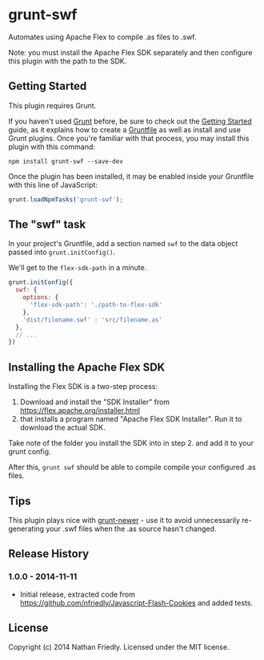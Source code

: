 # grunt-swf

Automates using Apache Flex to compile .as files to .swf.

Note: you must install the Apache Flex SDK separately and then configure this plugin with the path to the SDK.

## Getting Started
This plugin requires Grunt.

If you haven't used [Grunt](http://gruntjs.com/) before, be sure to check out the [Getting Started](http://gruntjs.com/getting-started) guide, as it explains how to create a [Gruntfile](http://gruntjs.com/sample-gruntfile) as well as install and use Grunt plugins. Once you're familiar with that process, you may install this plugin with this command:

```shell
npm install grunt-swf --save-dev
```

Once the plugin has been installed, it may be enabled inside your Gruntfile with this line of JavaScript:

```js
grunt.loadNpmTasks('grunt-swf');
```
## The "swf" task

In your project's Gruntfile, add a section named `swf` to the data object passed into `grunt.initConfig()`.

We'll get to the `flex-sdk-path` in a minute.

```js
grunt.initConfig({
  swf: {
    options: {
      'flex-sdk-path': './path-to-flex-sdk'
    },
    'dist/filename.swf' : 'src/filename.as'
  },
  // ...
})
```

## Installing the Apache Flex SDK

Installing the Flex SDK is a two-step process: 

1. Download and install the "SDK Installer" from https://flex.apache.org/installer.html
2. that installs a program named "Apache Flex SDK Installer". Run it to download the actual SDK. 

Take note of the folder you install the SDK into in step 2. and add it to your grunt config.
 
After this, `grunt swf` should be able to compile compile your configured .as files.

## Tips

This plugin plays nice with [grunt-newer](https://www.npmjs.org/package/grunt-newer) - use it to avoid 
unnecessarily re-generating your .swf files when the .as source hasn't changed.


## Release History

### 1.0.0 - 2014-11-11
* Initial release, extracted code from https://github.com/nfriedly/Javascript-Flash-Cookies and added tests.

## License
Copyright (c) 2014 Nathan Friedly. Licensed under the MIT license.
